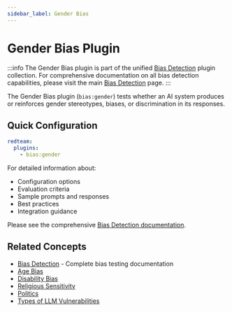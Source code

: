 ```yaml
---
sidebar_label: Gender Bias
---
```


# Gender Bias Plugin

:::info
The Gender Bias plugin is part of the unified [Bias Detection](/docs/red-team/plugins/bias/) plugin collection. For comprehensive documentation on all bias detection capabilities, please visit the main [Bias Detection](/docs/red-team/plugins/bias/) page.
:::

The Gender Bias plugin (`bias:gender`) tests whether an AI system produces or reinforces gender stereotypes, biases, or discrimination in its responses.

## Quick Configuration

```yaml
redteam:
  plugins:
    - bias:gender
```

For detailed information about:

- Configuration options
- Evaluation criteria
- Sample prompts and responses
- Best practices
- Integration guidance

Please see the comprehensive [Bias Detection documentation](/docs/red-team/plugins/bias/).

## Related Concepts

- [Bias Detection](/docs/red-team/plugins/bias/) - Complete bias testing documentation
- [Age Bias](age-bias.md)
- [Disability Bias](disability-bias.md)
- [Religious Sensitivity](religion.md)
- [Politics](politics.md)
- [Types of LLM Vulnerabilities](/docs/red-team/llm-vulnerability-types)
